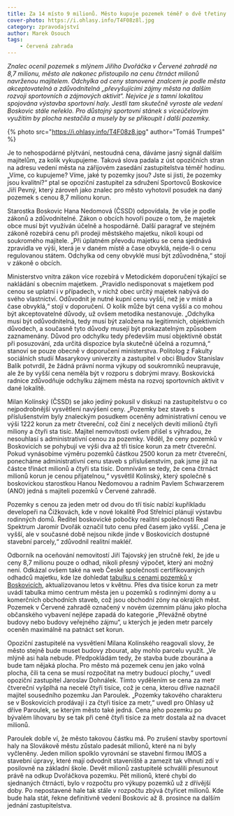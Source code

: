 ```yaml
---
title: Za 14 místo 9 milionů. Město kupuje pozemek téměř o dvě třetiny dráž, než říká posudek
cover-photo: https://i.ohlasy.info/T4F08z8l.jpg
category: zpravodajství
author: Marek Osouch
tags:
    - červená zahrada
---
```


*Znalec ocenil pozemek s mlýnem Jiřího Dvořáčka v Červené zahradě na 8,7 milionu, město ale nakonec přistoupilo na cenu čtrnáct milionů navrženou majitelem. Odchylka od ceny stanovené znalcem je podle města akceptovatelná a zdůvodnitelná „převyšujícími zájmy města na dalším rozvoji sportovních a zájmových aktivit“. Nejvíce je s tamní lokalitou spojována výstavba sportovní haly. Jestli tam skutečně vyroste ale vedení Boskovic stále neřeklo. Pro důstojný sportovní stánek s víceúčelovým využitím by plocha nestačila a musely by se přikoupit i další pozemky.*

{% photo src="https://i.ohlasy.info/T4F08z8.jpg" author="Tomáš Trumpeš" %}

Je to nehospodárné plýtvání, nestoudná cena, dáváme jasný signál dalším majitelům, za kolik vykupujeme. Taková slova padala z úst opozičních stran na adresu vedení města na zářijovém zasedání zastupitelstva téměř hodinu. „Víme, co kupujeme? Víme, jaké ty pozemky jsou? Jste si jisti, že pozemky jsou kvalitní?“ ptal se opoziční zastupitel za sdružení Sportovců Boskovice Jiří Pevný, který zároveň jako znalec pro město vyhotovil posudek na daný pozemek s cenou 8,7 milionu korun.

Starostka Boskovic Hana Nedomová (ČSSD) odpovídala, že vše je podle zákonů a zdůvodnitelné. Zákon o obcích hovoří pouze o tom, že majetek obce musí být využíván účelně a hospodárně. Další paragraf ve stejném zákoně rozebírá cenu při prodeji městského majetku, nikoli koupi od soukromého majitele. „Při úplatném převodu majetku se cena sjednává zpravidla ve výši, která je v daném místě a čase obvyklá, nejde-li o cenu regulovanou státem. Odchylka od ceny obvyklé musí být zdůvodněna,“ stojí v zákoně o obcích.

Ministerstvo vnitra zákon více rozebírá v Metodickém doporučení týkající se nakládání s obecním majetkem. „Pravidlo nedisponovat s majetkem pod cenou se uplatní i v případech, v nichž obec určitý majetek nabývá do svého vlastnictví. Odůvodnit je nutné kupní cenu vyšší, než je v místě a čase obvyklá,“ stojí v doporučení. O kolik může být cena vyšší a co mohou být akceptovatelné důvody, už ovšem metodika nestanovuje. „Odchylka musí být odůvodnitelná, tedy musí být založena na legitimních, objektivních důvodech, a současně tyto důvody musejí být prokazatelným způsobem zaznamenány. Důvod pro odchylku tedy především musí objektivně obstát při posuzování, zda určitá dispozice byla skutečně účelná a  rozumná,“ stanoví se pouze obecně v doporučení ministerstva. Politolog z Fakulty sociálních studií Masarykovy univerzity a zastupitel v obci Bludov Stanislav Balík potvrdil, že žádná právní norma výkupy od soukromníků neupravuje, ale že by vyšší cena neměla být v rozporu s dobrými mravy. Boskovická radnice zdůvodňuje odchylku zájmem města na rozvoj sportovních aktivit v dané lokalitě.

Milan Kolínský (ČSSD) se jako jediný pokusil v diskuzi na zastupitelstvu o co nejpodrobnější vysvětlení navýšení ceny. „Pozemky bez staveb s příslušenstvím byly znaleckým posudkem oceněny administrativní cenou ve výši 1222 korun za metr čtvereční, což činí z necelých devíti milionů čtyři miliony a čtyři sta tisíc. Majitel nemovitosti ovšem přišel s výhradou, že nesouhlasí s administrativní cenou za pozemky. Věděl, že ceny pozemků v Boskovicích se pohybují ve výši dva až tři tisíce korun za metr čtvereční. Pokud vynásobíme výměru pozemků částkou 2500 korun za metr čtvereční, ponecháme administrativní cenu staveb s příslušenstvím, pak jsme již na částce třináct milionů a čtyři sta tisíc. Domnívám se tedy, že cena čtrnáct milionů korun je cenou přijatelnou,“ vysvětlil Kolínský, který společně s boskovickou starostkou Hanou Nedomovou a radním Pavlem Schwarzerem (ANO) jedná s majiteli pozemků v Červené zahradě.

Pozemky s cenou za jeden metr od dvou do tří tisíc nabízí kupříkladu developeři na Čížkovách, kde v nové lokalitě Pod Střelnicí plánují výstavbu rodinných domů. Ředitel boskovické pobočky realitní společnosti Real Spektrum Jaromír Dvořák označil tuto cenu před časem jako vyšší. „Cena je vyšší, ale v současné době nejsou nikde jinde v Boskovicích dostupné stavební parcely,“ zdůvodnil realitní makléř. 

Odborník na oceňování nemovitostí Jiří Tajovský jen stručně řekl, že jde u ceny 8,7 milionu pouze o odhad, nikoli přesný výpočet, který ani možný není. Odkázal ovšem také na web České společnosti certifikovaných odhadců majetku, kde lze dohledat [tabulku s cenami pozemků v Boskovicích](http://www.cscom.cz/ceny_pozemku.php?ob=581372#app_top), aktualizovanou letos v květnu. Přes dva tisíce korun za metr uvádí tabulka mimo centrum města jen u pozemků s rodinnými domy a u komerčních obchodních staveb, což jsou obchodní zóny na okrajích měst. Pozemek v Červené zahradě označený v novém územním plánu jako plocha občanského vybavení nejlépe zapadá do kategorie „Převážně obytné budovy nebo budovy veřejného zájmu“, u kterých je jeden metr parcely oceněn maximálně na patnáct set korun.

Opoziční zastupitelé na vysvětlení Milana Kolínského reagovali slovy, že město stejně bude muset budovy zbourat, aby mohlo parcelu využít. „Ve mlýně asi hala nebude. Předpokládám tedy, že stavba bude zbourána a bude tam nějaká plocha. Pro město má pozemek cenu jen jako volná plocha, čili ta cena se musí rozpočítat na metry budoucí plochy,“ uvedl opoziční zastupitel Jaroslav Dohnálek. Tímto vydělením se cena za metr čtvereční vyšplhá na necelé čtyři tisíce, což je cena, kterou dříve naznačil majitel sousedního pozemku Jan Paroulek. „Pozemky takového charakteru se v Boskovicích prodávají i za čtyři tisíce za metr,“ uvedl pro Ohlasy už dříve Paroulek, se kterým město také jedná. Cena jeho pozemku po bývalém lihovaru by se tak při ceně čtyři tisíce za metr dostala až na dvacet milionů.  

Paroulek dobře ví, že město takovou částku má. Po zrušení stavby sportovní haly na Slovákově městu zůstalo padesát milionů, které na ni byly vyčleněny. Jeden milion spolklo vyrovnání se stavební firmou IMOS a stavební úpravy, které mají odvodnit staveniště a zamezit tak vlhnutí zdí v posilovně na základní škole. Devět milionů zastupitelé schválili přesunout právě na odkup Dvořáčkova pozemku. Pět milionů, které chybí do sjednaných čtrnácti, bylo v rozpočtu pro výkupy pozemků už z dřívější doby. Po nepostavené hale tak stále v rozpočtu zbývá čtyřicet milionů. Kde bude hala stát, řekne definitivně vedení Boskovic až 8. prosince na dalším jednání zastupitelstva.
